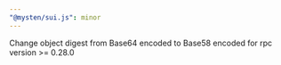 ```yaml
---
"@mysten/sui.js": minor
---
```


Change object digest from Base64 encoded to Base58 encoded for rpc version >= 0.28.0
